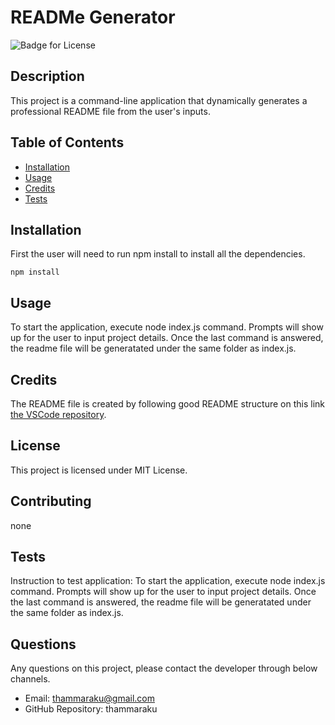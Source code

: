 # READMe Generator
  
  ![Badge for License](https://img.shields.io/badge/License-MIT-yellow.svg)
  ## Description
  This project is a command-line application that dynamically generates a professional README file from the user's inputs.
  ## Table of Contents
  * [Installation](#installation)
  * [Usage](#usage)
  * [Credits](#credits)
  * [Tests](#tests)
  ## Installation
  First the user will need to run npm install to install all the dependencies.
  ```
  npm install
  ```
  ## Usage
  To start the application, execute node index.js command. Prompts will show up for the user to input project details. Once the last command is answered, the readme file will be generatated under the same folder as index.js.
  ## Credits
  The README file is created by following good README structure on this link [the VSCode repository](https://github.com/microsoft/vscode). 
  ## License
  This project is licensed under MIT License.
  ## Contributing
  none
  ## Tests
  Instruction to test application:
  To start the application, execute node index.js command. Prompts will show up for the user to input project details. Once the last command is answered, the readme file will be generatated under the same folder as index.js.
  ## Questions
  Any questions on this project, please contact the developer through below channels.
  
  * Email: thammaraku@gmail.com
  * GitHub Repository: thammaraku
  